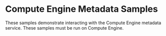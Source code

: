 # Compute Engine Metadata Samples

These samples demonstrate interacting with the Compute Engine metadata service. These samples must be run on Compute Engine.

<!-- auto-doc-link -->
<!-- end-auto-doc-link -->
